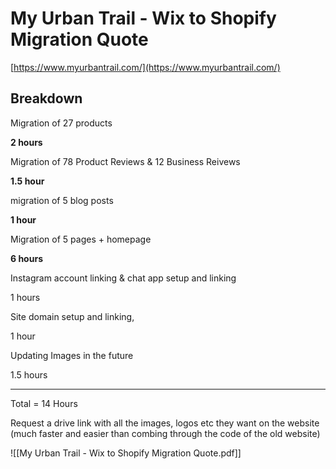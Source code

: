 
# My Urban Trail - Wix to Shopify Migration Quote

[https://www.myurbantrail.com/](https://www.myurbantrail.com/)

## Breakdown  

Migration of 27 products

**2 hours**

Migration of 78 Product Reviews & 12 Business Reivews

**1.5 hour**

migration of 5 blog posts

**1 hour**

Migration of 5 pages + homepage

**6 hours**

Instagram account linking & chat app setup and linking

1 hours

Site domain setup and linking,

1 hour

Updating Images in the future

1.5 hours

---

Total = 14 Hours

Request a drive link with all the images, logos etc they want on the website (much faster and easier than combing through the code of the old website)


![[My Urban Trail - Wix to Shopify Migration Quote.pdf]]
